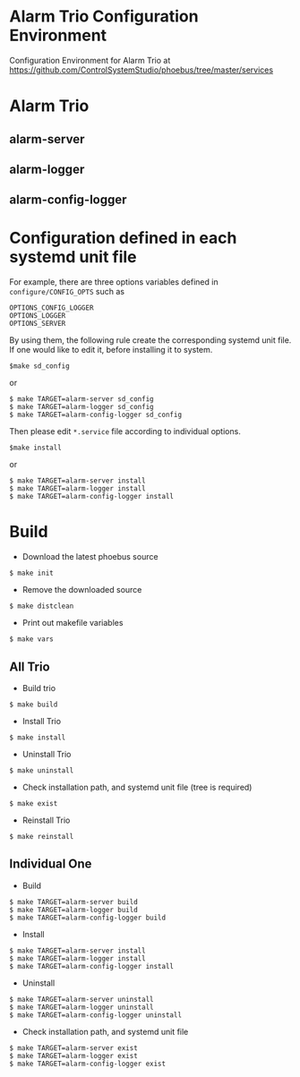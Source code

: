Alarm Trio Configuration Environment
===

Configuration Environment for Alarm Trio at https://github.com/ControlSystemStudio/phoebus/tree/master/services

# Alarm Trio

## alarm-server

## alarm-logger

## alarm-config-logger

# Configuration defined in each systemd unit file

For example, there are three options variables defined in `configure/CONFIG_OPTS` such as 
```
OPTIONS_CONFIG_LOGGER
OPTIONS_LOGGER
OPTIONS_SERVER
```
By using them, the following rule create the corresponding systemd unit file. If one would like to edit it, before installing it to system. 

```
$make sd_config
```
or
```
$ make TARGET=alarm-server sd_config
$ make TARGET=alarm-logger sd_config
$ make TARGET=alarm-config-logger sd_config
```

Then please edit `*.service` file according to individual options. 

```
$make install 
```
or 

```
$ make TARGET=alarm-server install
$ make TARGET=alarm-logger install
$ make TARGET=alarm-config-logger install
```


# Build

* Download the latest phoebus source
```
$ make init
```

* Remove the downloaded source
```
$ make distclean
```

* Print out makefile variables
```
$ make vars
```


## All Trio

* Build trio
```
$ make build
```
* Install Trio
```
$ make install
```
* Uninstall Trio
```
$ make uninstall
```

* Check installation path, and systemd unit file (tree is required)
```
$ make exist
```

* Reinstall Trio
```
$ make reinstall
```

## Individual One

* Build
```
$ make TARGET=alarm-server build
$ make TARGET=alarm-logger build
$ make TARGET=alarm-config-logger build
```
* Install
```
$ make TARGET=alarm-server install
$ make TARGET=alarm-logger install
$ make TARGET=alarm-config-logger install
```

* Uninstall 
```
$ make TARGET=alarm-server uninstall
$ make TARGET=alarm-logger uninstall
$ make TARGET=alarm-config-logger uninstall
```


* Check installation path, and systemd unit file
```
$ make TARGET=alarm-server exist
$ make TARGET=alarm-logger exist
$ make TARGET=alarm-config-logger exist
```


